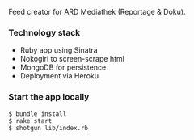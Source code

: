Feed creator for ARD Mediathek (Reportage & Doku).

### Technology stack

* Ruby app using Sinatra
* Nokogiri to screen-scrape html
* MongoDB for persistence
* Deployment via Heroku

### Start the app locally

```shell
$ bundle install
$ rake start
$ shotgun lib/index.rb
```
